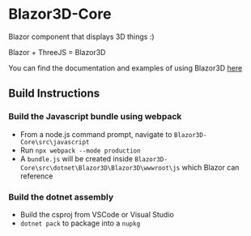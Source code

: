 # Blazor3D-Core
Blazor component that displays 3D things :) 

Blazor + ThreeJS = Blazor3D

You can find the documentation and examples of using Blazor3D [here](https://github.com/HomagGroup/Blazor3D)

## Build Instructions
### Build the Javascript bundle using webpack
* From a node.js command prompt, navigate to `Blazor3D-Core\src\javascript`
* Run `npx webpack --mode production`
* A `bundle.js` will be created inside `Blazor3D-Core\src\dotnet\Blazor3D\Blazor3D\wwwroot\js` which Blazor can reference

### Build the dotnet assembly 
* Build the csproj from VSCode or Visual Studio
* `dotnet pack` to package into a `nupkg`